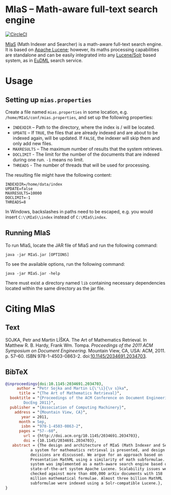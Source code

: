 MIaS – Math-aware full-text search engine
=========================================
[![CircleCI](https://circleci.com/gh/MIR-MU/MIaS/tree/master.svg?style=shield)][ci]

 [ci]: https://circleci.com/gh/MIR-MU/MIaS/tree/master (CircleCI)

[MIaS][] (Math Indexer and Searcher) is a math-aware full-text search engine.
It is based on [Apache Lucene][lucene]; however, its maths processing
capabilities are standalone and can be easily integrated into any
[Lucene/Solr][solr] based system, as in [EuDML][] search service.

 [eudml]: https://eudml.org/
 [lucene]: https://lucene.apache.org/
 [mias]: https://mir.fi.muni.cz/mias/
 [solr]: https://lucene.apache.org/solr/

Usage
=====
Setting up `mias.properties`
----------------------------
Create a file named `mias.properties` in some location, e.g.
`/home/MIaS/conf/mias.properties`, and set up the following properties:

  - `INDEXDIR` – Path to the directory, where the index is / will be located.
  - `UPDATE` – If `TRUE`, the files that are already indexed and are about to
    be indexed again, will be updated. If `FALSE`, the indexer will skip them
    and only add new files.
  - `MAXRESULTS` – The maximum number of results that the system retrieves.
  - `DOCLIMIT` - The limit for the number of the documents that are indexed
    during one run. `-1` means no limit.
  - `THREADS` - The number of threads that will be used for processing.

The resulting file might have the following content:

```
INDEXDIR=/home/data/index
UPDATE=false
MAXRESULTS=10000
DOCLIMIT=-1
THREADS=8
```

In Windows, backslashes in paths need to be escaped, e.g. you would insert
`C:\\MIaS\\index` instead of `C:\MIaS\index`.

Running MIaS
------------
To run MIaS, locate the JAR file of MIaS and run the following command:

```
java -jar MIaS.jar [OPTIONS]
```

To see the available options, run the following command:

```
java -jar MIaS.jar -help
```

There must exist a directory named `lib` containing necessary dependencies
located within the same directory as the jar file.

Citing MIaS
===========
Text
----
SOJKA, Petr and Martin LÍŠKA. The Art of Mathematics Retrieval. In Matthew R.
B. Hardy, Frank Wm. Tompa. *Proceedings of the 2011 ACM Symposium on Document
Engineering.* Mountain View, CA, USA: ACM, 2011. p. 57–60. ISBN
978-1-4503-0863-2. doi:[10.1145/2034691.2034703][doi].

 [doi]: http://doi.org/10.1145/2034691.2034703

BibTeX
------
``` bib
@inproceedings{doi:10.1145:2034691.2034703,
     author = "Petr Sojka and Martin L{\'\i}{\v s}ka",
      title = "{The Art of Mathematics Retrieval}",
  booktitle = "{Proceedings of the ACM Conference on Document Engineering,
  		DocEng 2011}",
  publisher = "{Association of Computing Machinery}",
    address = "{Mountain View, CA}",
       year = 2011,
      month = Sep,
       isbn = "978-1-4503-0863-2",
      pages = "57--60",
        url = {http://doi.acm.org/10.1145/2034691.2034703},
        doi = {10.1145/2034691.2034703},
   abstract = {The design and architecture of MIaS (Math Indexer and Searcher), 
	       a system for mathematics retrieval is presented, and design 
	       decisions are discussed. We argue for an approach based on 
	       Presentation MathML using a similarity of math subformulae. The 
	       system was implemented as a math-aware search engine based on the 
	       state-of-the-art system Apache Lucene. Scalability issues were 
	       checked against more than 400,000 arXiv documents with 158 
	       million mathematical formulae. Almost three billion MathML 
	       subformulae were indexed using a Solr-compatible Lucene.},
}
```
